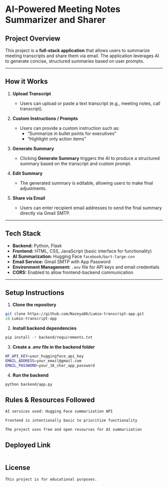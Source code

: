 # AI-Powered Meeting Notes Summarizer and Sharer

## Project Overview
This project is a **full-stack application** that allows users to summarize meeting transcripts and share them via email. The application leverages AI to generate concise, structured summaries based on user prompts.

---

## How it Works

1. **Upload Transcript**  
   - Users can upload or paste a text transcript (e.g., meeting notes, call transcript).  

2. **Custom Instructions / Prompts**  
   - Users can provide a custom instruction such as:  
     - “Summarize in bullet points for executives”  
     - “Highlight only action items”  

3. **Generate Summary**  
   - Clicking **Generate Summary** triggers the AI to produce a structured summary based on the transcript and custom prompt.  

4. **Edit Summary**  
   - The generated summary is editable, allowing users to make final adjustments.  

5. **Share via Email**  
   - Users can enter recipient email addresses to send the final summary directly via Gmail SMTP.

---

## Tech Stack

- **Backend:** Python, Flask  
- **Frontend:** HTML, CSS, JavaScript (basic interface for functionality)  
- **AI Summarization:** Hugging Face `facebook/bart-large-cnn`  
- **Email Service:** Gmail SMTP with App Password  
- **Environment Management:** `.env` file for API keys and email credentials  
- **CORS:** Enabled to allow frontend-backend communication

---

## Setup Instructions

1. **Clone the repository**
```bash
git clone https://github.com/Nazeya86/Lumio-transcript-app.git
cd Lumio-transcript-app

```
2. **Install backend dependencies**
```bash
pip install -r backend/requirements.txt

```
3. **Create a .env file in the backend folder**
```bash
HF_API_KEY=your_huggingface_api_key
EMAIL_ADDRESS=your_email@gmail.com
EMAIL_PASSWORD=your_16_char_app_password

```
4. **Run the backend**
```bash
python backend/app.py

```

## Rules & Resources Followed
```bash
AI services used: Hugging Face summarization API

Frontend is intentionally basic to prioritize functionality

The project uses free and open resources for AI summarization

```

## Deployed Link
```bash

```

## License
```bash
This project is for educational purposes.
